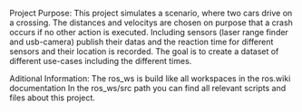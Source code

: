 Project Purpose:
This project simulates a scenario, where two cars drive on a crossing.
The distances and velocitys are chosen on purpose that a crash occurs if no other action is executed.
Including sensors (laser range finder and usb-camera) publish their datas and the reaction time for
different sensors and their location is recorded. The goal is to create a dataset of different use-cases
including the different times.

Aditional Information:
The ros_ws is build like all workspaces in the ros.wiki documentation
In the ros_ws/src path you can find all relevant scripts and files about this project.


